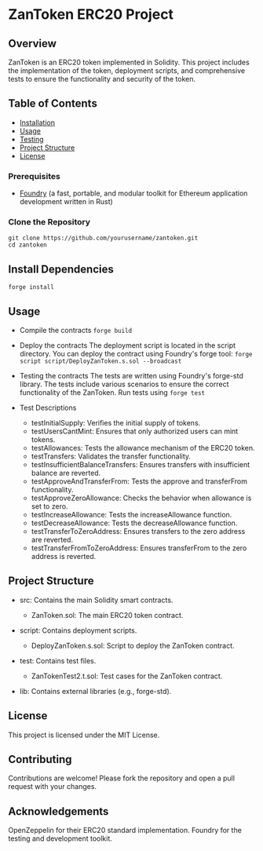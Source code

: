 # ZanToken ERC20 Project

## Overview
ZanToken is an ERC20 token implemented in Solidity. This project includes the implementation of the token, deployment scripts, and comprehensive tests to ensure the functionality and security of the token.

## Table of Contents

- [Installation](#installation)
- [Usage](#usage)
- [Testing](#testing)
- [Project Structure](#project-structure)
- [License](#license)

### Prerequisites
- [Foundry](https://getfoundry.sh/) (a fast, portable, and modular toolkit for Ethereum application development written in Rust)

### Clone the Repository
```
git clone https://github.com/yourusername/zantoken.git
cd zantoken
```

## Install Dependencies
```forge install```

## Usage
- Compile the contracts
```forge build```

- Deploy the contracts
The deployment script is located in the script directory. You can deploy the contract using Foundry's forge tool:
```forge script script/DeployZanToken.s.sol --broadcast```

- Testing the contracts
The tests are written using Foundry's forge-std library. The tests include various scenarios to ensure the correct functionality of the ZanToken.
Run tests using ```forge test```

- Test Descriptions
    * testInitialSupply: Verifies the initial supply of tokens.
    * testUsersCantMint: Ensures that only authorized users can mint tokens.
    * testAllowances: Tests the allowance mechanism of the ERC20 token.
    * testTransfers: Validates the transfer functionality.
    * testInsufficientBalanceTransfers: Ensures transfers with insufficient balance are reverted.
    * testApproveAndTransferFrom: Tests the approve and transferFrom functionality.
    * testApproveZeroAllowance: Checks the behavior when allowance is set to zero.
    * testIncreaseAllowance: Tests the increaseAllowance function.
    * testDecreaseAllowance: Tests the decreaseAllowance function.
    * testTransferToZeroAddress: Ensures transfers to the zero address are reverted.
    * testTransferFromToZeroAddress: Ensures transferFrom to the zero address is reverted.

## Project Structure
- src: Contains the main Solidity smart contracts.
     * ZanToken.sol: The main ERC20 token contract.
  
- script: Contains deployment scripts.
     * DeployZanToken.s.sol: Script to deploy the ZanToken contract.

- test: Contains test files.
     * ZanTokenTest2.t.sol: Test cases for the ZanToken contract.

- lib: Contains external libraries (e.g., forge-std).

## License
This project is licensed under the MIT License. 

## Contributing
Contributions are welcome! Please fork the repository and open a pull request with your changes.

## Acknowledgements
OpenZeppelin for their ERC20 standard implementation.
Foundry for the testing and development toolkit.
